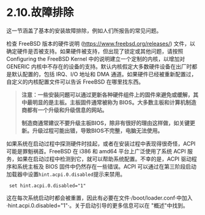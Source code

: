 # 2.10.故障排除

这一节涵盖了基本的安装故障排除，例如人们所报告的常见问题。

检查 FreeBSD 版本的硬件说明 (https://www.freebsd.org/releases/) 文件，以确定硬件是否被支持。如果硬件被支持，但出现了锁定或其他问题，请按照 Configuring the FreeBSD Kernel 中的说明建立一个定制的内核，以增加对 GENERIC 内核中不存在的设备的支持。默认内核假定大多数硬件设备在出厂时都是默认配置的，包括 IRQ、I/O 地址和 DMA 通道。如果硬件已经被重新配置过，自定义的内核配置文件可以告诉 FreeBSD 在哪里找东西。

>**注意：一些安装问题可以通过更新各种硬件组件上的固件来避免或缓解，其中最明显的是主板。主板固件通常被称为 BIOS。大多数主板和计算机制造商都有一个升级和升级信息的网站。**
>
>**制造商通常建议不要升级主板BIOS，除非有很好的理由这样做，如关键更新。升级过程可能出错，导致BIOS不完整，电脑无法使用。**

如果系统在启动过程中探测硬件时挂起，或者在安装过程中表现得很奇怪，ACPI 可能是罪魁祸首。FreeBSD 在 i386 和 amd64 平台上广泛使用了系统 ACPI 服务，如果在启动过程中检测到它，就可以帮助系统配置。不幸的是，ACPI 驱动程序和系统主板及 BIOS 固件中仍然存在一些错误。ACPI 可以通过在第三阶段启动加载器中设置`hint.acpi.0.disabled`提示来禁用。

```
 set hint.acpi.0.disabled="1"
```
这在每次系统启动时都会被重置，因此有必要在文件·/boot/loader.conf·中加入·hint.acpi.0.disabled="1"·。关于启动引导的更多信息可以在 "概述"中找到。
